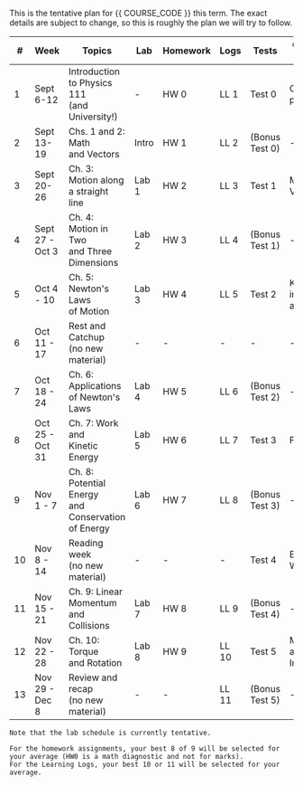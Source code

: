 This is the tentative plan for {{ COURSE_CODE }} this term.
The exact details are subject to change, so this is roughly the plan we will try to follow.

| #  | Week            | Topics                                                   | Lab   | Homework | Logs | Tests          | Concepts Tested              |
|----|-----------------|----------------------------------------------------------|-------|----------|----- | ---------------|------------------------------|
| 1  | Sept 6-12       | Introduction to Physics 111 <br />(and University!)      | -     | HW 0     | LL 1 | Test 0         | Course policies              |
| 2  | Sept 13-19      | Chs. 1 and 2: Math <br />and Vectors                     | Intro | HW 1     | LL 2 | (Bonus Test 0) | -                            |
| 3  | Sept 20-26      | Ch. 3: Motion along <br />a straight line                | Lab 1 | HW 2     | LL 3 | Test 1         | Math and Vectors             |
| 4  | Sept 27 - Oct 3 | Ch. 4: Motion in Two <br />and Three Dimensions          | Lab 2 | HW 3     | LL 4 | (Bonus Test 1) | -                            |
| 5  | Oct 4 - 10      | Ch. 5: Newton's Laws <br />of Motion                     | Lab 3 | HW 4     | LL 5 | Test 2         | Kinematics in 1D, 2D, and 3D |
| 6  | Oct 11 - 17     | Rest and Catchup <br />(no new material)                 | -     | -        | - | -              | -                            |
| 7  | Oct 18 - 24     | Ch. 6: Applications <br />of Newton's Laws               | Lab 4 | HW 5     | LL 6 | (Bonus Test 2) | -                            |
| 8  | Oct 25 - Oct 31 | Ch. 7: Work and <br />Kinetic Energy                     | Lab 5 | HW 6     | LL 7 | Test 3         | Forces                       |
| 9  | Nov 1 - 7       | Ch. 8: Potential Energy <br />and Conservation of Energy | Lab 6 | HW 7     | LL 8 | (Bonus Test 3) | -                            |
| 10 | Nov 8 - 14      | Reading week <br />(no new material)                     | -     | -        | - | Test 4         | Energy and Work              |
| 11 | Nov 15 - 21     | Ch. 9: Linear Momentum <br />and Collisions              | Lab 7 | HW 8     | LL 9 | (Bonus Test 4) | -                            |
| 12 | Nov 22 - 28     | Ch. 10: Torque <br />and Rotation                        | Lab 8 | HW 9     | LL 10 | Test 5         | Momentum and Impulse         |
| 13 | Nov 29 - Dec 8  | Review and recap <br />(no new material)                 | -     | -        | LL 11 | (Bonus Test 5) | -                            |

```{note}
Note that the lab schedule is currently tentative.
``` 

```{note}
For the homework assignments, your best 8 of 9 will be selected for your average (HW0 is a math diagnostic and not for marks).
For the Learning Logs, your best 10 or 11 will be selected for your average.
``` 